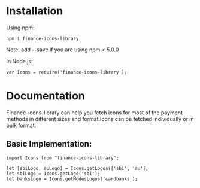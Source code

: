 # **Installation**

Using npm:

```
npm i finance-icons-library
```

Note: add --save if you are using npm < 5.0.0

In Node.js:

```
var Icons = require('finance-icons-library');
```

# Documentation

Finance-icons-library can help you fetch icons for most of the payment methods in different sizes and format.Icons can be fetched individually or in bulk format.
 
## Basic Implementation:
```
import Icons from "finance-icons-library";

let [sbiLogo, auLogo] = Icons.getLogos(['sbi', 'au'];
let sbiLogo = Icons.getLogo('sbi');
let banksLogo = Icons.getModesLogos('cardbanks');
```